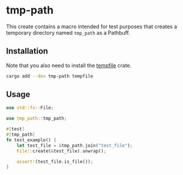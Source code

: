 # tmp-path

This create contains a macro intended for test purposes that creates a temporary directory named
`tmp_path` as a Pathbuff.

## Installation

Note that you also need to install the [tempfile](https://docs.rs/tempfile/latest/tempfile/index.html)
crate.

```sh
cargo add --dev tmp-path tempfile
```

## Usage

```rs
use std::fs::File;

use tmp_path::tmp_path;

#[test]
#[tmp_path]
fn test_example() {
    let test_file = &tmp_path.join("test_file");
    File::create(&test_file).unwrap();

    assert!(test_file.is_file());
}
```

